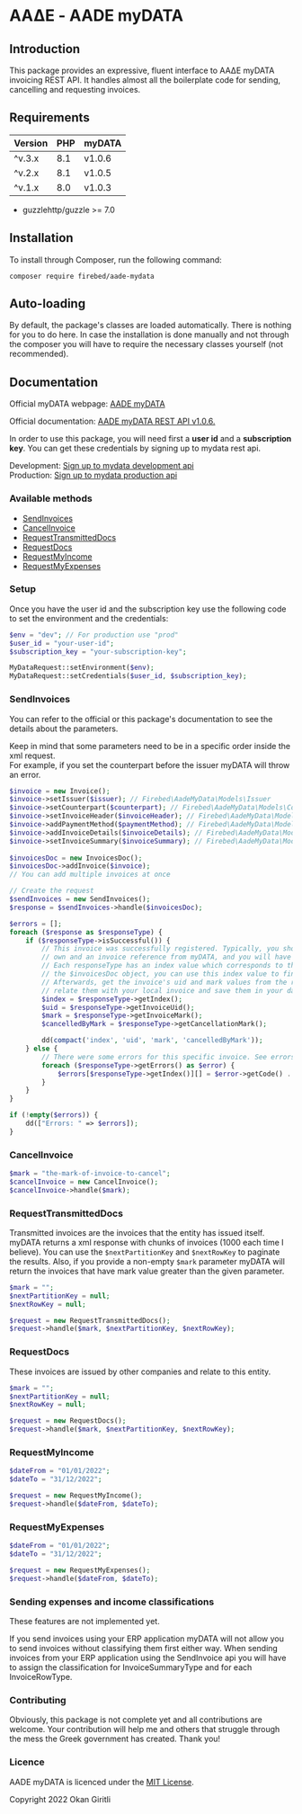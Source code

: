 # ΑΑΔΕ - AADE myDATA

## Introduction

This package provides an expressive, fluent interface to ΑΑΔΕ myDATA invoicing REST API. It handles almost all the boilerplate code for sending, cancelling and requesting invoices.

## Requirements

| Version | PHP | myDATA |
|---------|-----|--------|
| ^v.3.x  | 8.1 | v1.0.6 |
| ^v.2.x  | 8.1 | v1.0.5 |
| ^v.1.x  | 8.0 | v1.0.3 |

- guzzlehttp/guzzle >= 7.0

## Installation

To install through Composer, run the following command:

```
composer require firebed/aade-mydata
```

## Auto-loading

By default, the package's classes are loaded automatically. There is nothing for you to do here. In case the installation is done manually and not through the composer you will have to require the necessary classes yourself (not recommended).

## Documentation

<p>Official myDATA webpage: <a href="https://www.aade.gr/mydata">AADE myDATA</a></p>
<p>Official documentation: <a href="https://www.aade.gr/sites/default/files/2022-09/myDATA%20API%20Documentation%20v1.0.6_official_erp.pdf">AADE myDATA REST API v1.0.6.</a></p>
<p>In order to use this package, you will need first a <b>user id</b> and a <b>subscription key</b>. You can get these credentials by signing up to mydata rest api.</p>
<div>Development: <a href="https://mydata-dev-register.azurewebsites.net/">Sign up to mydata development api</a></div>
<div>Production: <a href="https://www.aade.gr/mydata">Sign up to mydata production api</a></div>

### Available methods

- [SendInvoices](#SendInvoices)
- [CancelInvoice](#CancelInvoice)
- [RequestTransmittedDocs](#RequestTransmittedDocs)
- [RequestDocs](#RequestDocs)
- [RequestMyIncome](#RequestMyIncome)
- [RequestMyExpenses](#RequestMyExpenses)

### Setup

Once you have the user id and the subscription key use the following code to set the environment and the credentials:

```php
$env = "dev"; // For production use "prod"
$user_id = "your-user-id";
$subscription_key = "your-subscription-key";

MyDataRequest::setEnvironment($env);
MyDataRequest::setCredentials($user_id, $subscription_key);
```

### SendInvoices

<p>You can refer to the official or this package's documentation to see the details about the parameters.</p>
<p>Keep in mind that some parameters need to be in a specific order inside the xml request.<br>
For example, if you set the counterpart before the issuer myDATA will throw an error.<br>
</p>

```php
$invoice = new Invoice();
$invoice->setIssuer($issuer); // Firebed\AadeMyData\Models\Issuer
$invoice->setCounterpart($counterpart); // Firebed\AadeMyData\Models\Counterpart
$invoice->setInvoiceHeader($invoiceHeader); // Firebed\AadeMyData\Models\InvoiceHeader
$invoice->addPaymentMethod($paymentMethod); // Firebed\AadeMyData\Models\PaymentMethodDetail
$invoice->addInvoiceDetails($invoiceDetails); // Firebed\AadeMyData\Models\InvoiceDetails
$invoice->setInvoiceSummary($invoiceSummary); // Firebed\AadeMyData\Models\InvoiceSummary
            
$invoicesDoc = new InvoicesDoc();
$invoicesDoc->addInvoice($invoice);
// You can add multiple invoices at once

// Create the request
$sendInvoices = new SendInvoices();
$response = $sendInvoices->handle($invoicesDoc);

$errors = [];
foreach ($response as $responseType) {
    if ($responseType->isSuccessful()) {
        // This invoice was successfully registered. Typically, you should have an invoice object of your
        // own and an invoice reference from myDATA, and you will have to relate these together. 
        // Each responseType has an index value which corresponds to the index of the invoice in 
        // the $invoicesDoc object, you can use this index value to find the invoice it is referred to.
        // Afterwards, get the invoice's uid and mark values from the responseType,
        // relate them with your local invoice and save them in your database.
        $index = $responseType->getIndex();
        $uid = $responseType->getInvoiceUid();
        $mark = $responseType->getInvoiceMark();
        $cancelledByMark = $responseType->getCancellationMark();

        dd(compact('index', 'uid', 'mark', 'cancelledByMark'));
    } else {
        // There were some errors for this specific invoice. See errors for details.
        foreach ($responseType->getErrors() as $error) {
            $errors[$responseType->getIndex()][] = $error->getCode() . ': ' . $error->getMessage();
        }
    }
}

if (!empty($errors)) {
    dd(["Errors: " => $errors]);
}
```

### CancelInvoice

```php
$mark = "the-mark-of-invoice-to-cancel";
$cancelInvoice = new CancelInvoice();
$cancelInvoice->handle($mark);
```

### RequestTransmittedDocs

Transmitted invoices are the invoices that the entity has issued itself. myDATA returns a xml response with chunks of invoices (1000 each time I believe). You can use the
```$nextPartitionKey```  and ```$nextRowKey``` to paginate the results. Also, if you provide a non-empty
```$mark``` parameter myDATA will return the invoices that have mark value greater than the given parameter.

```php
$mark = "";
$nextPartitionKey = null;
$nextRowKey = null;

$request = new RequestTransmittedDocs();
$request->handle($mark, $nextPartitionKey, $nextRowKey);
```

### RequestDocs

These invoices are issued by other companies and relate to this entity.

```php
$mark = "";
$nextPartitionKey = null;
$nextRowKey = null;

$request = new RequestDocs();
$request->handle($mark, $nextPartitionKey, $nextRowKey);
```

### RequestMyIncome

```php
$dateFrom = "01/01/2022";
$dateTo = "31/12/2022";

$request = new RequestMyIncome();
$request->handle($dateFrom, $dateTo);
```

### RequestMyExpenses

```php
$dateFrom = "01/01/2022";
$dateTo = "31/12/2022";

$request = new RequestMyExpenses();
$request->handle($dateFrom, $dateTo);
```

### Sending expenses and income classifications

<div>These features are not implemented yet.</div>
<p>If you send invoices using your ERP application myDATA will not allow you to send invoices without classifying them first either way.
When sending invoices from your ERP application using the SendInvoice api you will have to assign the classification for InvoiceSummaryType and for each InvoiceRowType.</p>

### Contributing

Obviously, this package is not complete yet and all contributions are welcome. Your contribution will help me and others that struggle through the mess the Greek government has created. Thank you!

### Licence

<p>AADE myDATA is licenced under the <a href="https://opensource.org/licenses/MIT">MIT License</a>.</p>

<p>Copyright 2022 Okan Giritli</p>